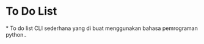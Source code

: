 <h1> To Do List </h1>
* To do list CLI sederhana yang di buat menggunakan bahasa pemrograman python..
